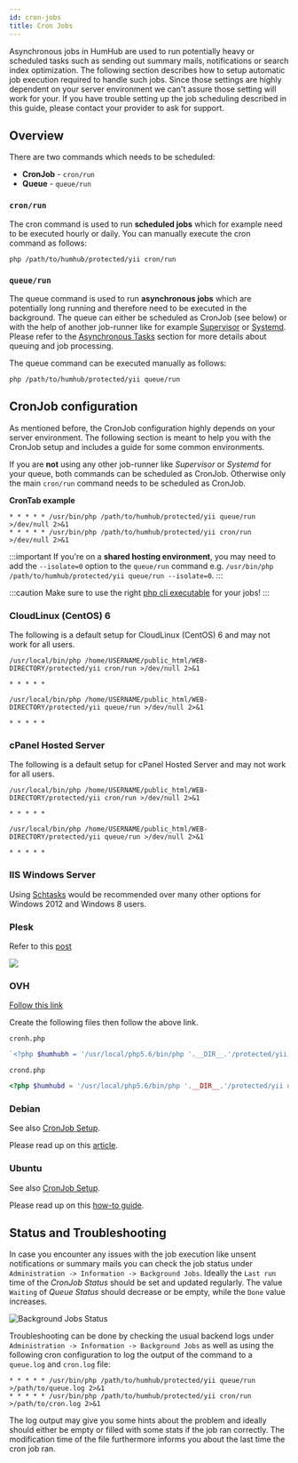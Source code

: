 ```yaml
---
id: cron-jobs
title: Cron Jobs
---
```


Asynchronous jobs in HumHub are used to run potentially heavy or scheduled tasks such as sending out summary mails,
notifications or search index optimization. The following section describes how to setup automatic job execution 
required to handle such jobs. Since those settings are highly dependent on your server environment we can't assure 
those setting will work for your. If you have trouble setting up the job scheduling described in this guide, please
contact your provider to ask for support.

## Overview

There are two commands which needs to be scheduled:

 - **CronJob** - `cron/run`
 - **Queue** - `queue/run`

### `cron/run`

The cron command is used to run **scheduled jobs** which for example need to be executed hourly or daily. You can
manually execute the cron command as follows:

```console
php /path/to/humhub/protected/yii cron/run
```

### `queue/run`

The queue command is used to run **asynchronous jobs** which are potentially long running and therefore need to
be executed in the background. The queue can either be scheduled as CronJob (see below) or with the help of another job-runner like 
for example [Supervisor](http://supervisord.org/) or [Systemd](https://www.freedesktop.org/wiki/Software/systemd/). 
Please refer to the [Asynchronous Tasks](asynchronous-tasks.md) section for more details about queuing and job processing.

The queue command can be executed manually as follows:

```console
php /path/to/humhub/protected/yii queue/run
```



## CronJob configuration

As mentioned before, the CronJob configuration highly depends on your server environment. The following section is meant
to help you with the CronJob setup and includes a guide for some common environments.

If you are **not** using any other job-runner like _Supervisor_ or _Systemd_ for your queue, both commands can
be scheduled as CronJob. Otherwise only the main `cron/run` command needs to be scheduled as CronJob. 


**CronTab example**

```console
* * * * * /usr/bin/php /path/to/humhub/protected/yii queue/run >/dev/null 2>&1
* * * * * /usr/bin/php /path/to/humhub/protected/yii cron/run >/dev/null 2>&1
```

:::important
If you're on a **shared hosting environment**, you may need to add the `--isolate=0` option to the `queue/run`
command e.g. `/usr/bin/php /path/to/humhub/protected/yii queue/run --isolate=0`.
:::

:::caution
Make sure to use the right [php cli executable](http://php.net/manual/en/features.commandline.introduction.php) for your jobs!
:::

### CloudLinux (CentOS) 6

The following is a default setup for CloudLinux (CentOS) 6 and may not work for all users.

```console
/usr/local/bin/php /home/USERNAME/public_html/WEB-DIRECTORY/protected/yii cron/run >/dev/null 2>&1

* * * * *

/usr/local/bin/php /home/USERNAME/public_html/WEB-DIRECTORY/protected/yii queue/run >/dev/null 2>&1

* * * * *
```

### cPanel Hosted Server

The following is a default setup for cPanel Hosted Server and may not work for all users.

```console
/usr/local/bin/php /home/USERNAME/public_html/WEB-DIRECTORY/protected/yii cron/run >/dev/null 2>&1

* * * * *

/usr/local/bin/php /home/USERNAME/public_html/WEB-DIRECTORY/protected/yii queue/run >/dev/null 2>&1

* * * * *
```

### IIS Windows Server

Using [Schtasks](https://docs.microsoft.com/en-us/windows-server/administration/windows-commands/schtasks) would be recommended over many other options for Windows 2012 and Windows 8 users.

### Plesk

Refer to this [post](https://stackoverflow.com/questions/16700749/setting-up-cron-task-in-plesk-11)

![](http://i.imgur.com/TbWEsjC.png)

### OVH

[Follow this link](https://www.ovh.com/us/g1990.hosting_automated_taskscron)

Create the following files then follow the above link.

`cronh.php`

```php
`<?php $humhubh = '/usr/local/php5.6/bin/php '.__DIR__.'/protected/yii cron/run '; exec($humhubh); ?>`
```


`crond.php`

```php
<?php $humhubd = '/usr/local/php5.6/bin/php '.__DIR__.'/protected/yii queue/run '; exec($humhubd); ?>
```

### Debian

See also [CronJob Setup](installation#cronjobs).

Please read up on this [article](https://debian-administration.org/article/56/Command_scheduling_with_cron).



### Ubuntu

See also [CronJob Setup](../installation#cronjobs).

Please read up on this [how-to guide](https://help.ubuntu.com/community/CronHowto).




## Status and Troubleshooting

In case you encounter any issues with the job execution like unsent notifications or summary mails you can check
the job status under `Administration -> Information -> Background Jobs`. Ideally the `Last run` time of the *CronJob Status*
should be set and updated regularly. The value `Waiting` of *Queue Status* should decrease or be empty, 
while the `Done` value increases.

![Background Jobs Status](images/asynchronous_job_status.JPG)

Troubleshooting can be done by checking the usual backend logs under `Administration -> Information -> Background Jobs` 
as well as using the following cron configuration to log the output of the command to a `queue.log` and `cron.log` file:

```
* * * * * /usr/bin/php /path/to/humhub/protected/yii queue/run >/path/to/queue.log 2>&1
* * * * * /usr/bin/php /path/to/humhub/protected/yii cron/run >/path/to/cron.log 2>&1
```

The log output may give you some hints about the problem and ideally should either be empty or filled with some stats if
the job ran correctly. The modification time of the file furthermore informs you about the last time the cron job ran.
